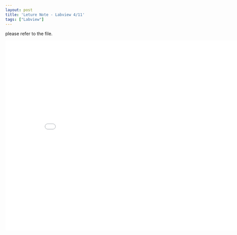 ```yaml
---
layout: post
title: 'Leture Note - Labview 4/11'
tags: ["Labview"]
---
```


please refer to the file.
<center><embed src="20190411_LV_LetureNotes" width="850" height="600"></center>

